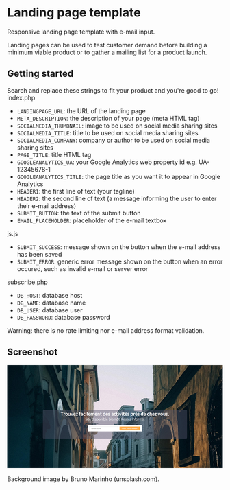 # Landing page template

Responsive landing page template with e-mail input.

Landing pages can be used to test customer demand before building a minimum viable product or to gather a mailing list for a product launch.

## Getting started

Search and replace these strings to fit your product and you're good to go!
index.php
* `LANDINGPAGE_URL`: the URL of the landing page
* `META_DESCRIPTION`: the description of your page (meta HTML tag)
* `SOCIALMEDIA_THUMBNAIL`: image to be used on social media sharing sites
* `SOCIALMEDIA_TITLE`: title to be used on social media sharing sites
* `SOCIALMEDIA_COMPANY`: company or author to be used on social media sharing sites
* `PAGE_TITLE`: title HTML tag
* `GOOGLEANALYTICS_UA`: your Google Analytics web property id e.g. UA-12345678-1
* `GOOGLEANALYTICS_TITLE`: the page title as you want it to appear in Google Analytics
* `HEADER1`: the first line of text (your tagline)
* `HEADER2`: the second line of text (a message informing the user to enter their e-mail address)
* `SUBMIT_BUTTON`: the text of the submit button 
* `EMAIL_PLACEHOLDER`: placeholder of the e-mail textbox

js.js
* `SUBMIT_SUCCESS`: message shown on the button when the e-mail address has been saved
* `SUBMIT_ERROR`: generic error message shown on the button when an error occured, such as invalid e-mail or server error

subscribe.php
* `DB_HOST`: database host
* `DB_NAME`: database name
* `DB_USER`: database user
* `DB_PASSWORD`: database password

Warning: there is no rate limiting nor e-mail address format validation.

## Screenshot

![Landing page template screenshot](/screenshot.png?raw=true)

Background image by Bruno Marinho (unsplash.com).

